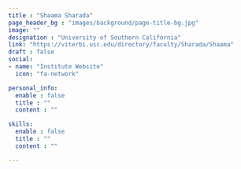 ```yaml
---
title : "Shaama Sharada"
page_header_bg : "images/background/page-title-bg.jpg"
image: ""
designation : "University of Southern California"
link: "https://viterbi.usc.edu/directory/faculty/Sharada/Shaama"
draft : false
social:
- name: "Institute Website"
  icon: "fa-network"

personal_info:
  enable : false
  title : ""
  content : ""

skills:
  enable : false
  title : ""
  content : ""

---
```

